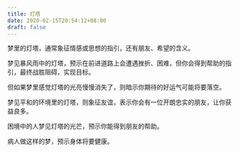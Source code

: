 ```yaml
---
title: 灯塔
date: 2020-02-15T20:54:12+08:00
draft: false
---
```


梦里的灯塔，通常象征情感或思想的指引，还有朋友、希望的含义。

梦见暴风雨中的灯塔，预示在前进道路上会遭遇挫折、困难，但你会得到帮助的指引，最终战胜阻碍，实现目标。

但如果梦里感觉灯塔的光亮慢慢消失了，则暗示你期待的好运气可能将要落空。

梦见平和的环境里的灯塔，则象征友谊，表示你会有一位开朗忠实的朋友，让你获益良多。

困境中的人梦见灯塔的光芒，预示你能得到朋友的帮助。

病人做这样的梦，预示身体将要健康。


